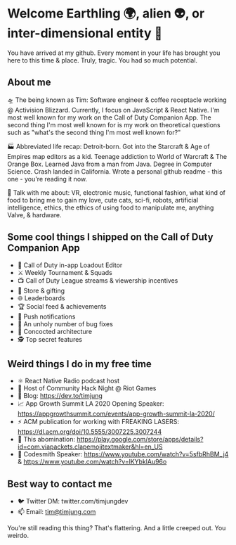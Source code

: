 # Welcome Earthling 🌍, alien 👽, or inter-dimensional entity 🧙

You have arrived at my github. Every moment in your life has brought you here to this time & place. Truly, tragic. You had so much potential.

## About me

🛸 The being known as Tim: Software engineer & coffee receptacle working @ Activision Blizzard. Currently, I focus on JavaScript & React Native. I'm most well known for my work on the Call of Duty Companion App. The second thing I'm most well known for is my work on theoretical questions such as "what's the second thing I'm most well known for?"

🏭 Abbreviated life recap: Detroit-born. Got into the Starcraft & Age of Empires map editors as a kid. Teenage addiction to World of Warcraft & The Orange Box. Learned Java from a man from Java. Degree in Computer Science. Crash landed in  California. Wrote a personal github readme - this one - you're reading it now. 

📡 Talk with me about: VR, electronic music, functional fashion, what kind of food to bring me to gain my love, cute cats, sci-fi, robots, artificial intelligence, ethics, the ethics of using food to manipulate me, anything Valve, & hardware. 

## Some cool things I shipped on the Call of Duty Companion App
- 🔫 Call of Duty in-app Loadout Editor
- ⚔️ Weekly Tournament & Squads
- 📺 Call of Duty League streams & viewership incentives
- 🎁 Store & gifting
- 🌐 Leaderboards
- 🏆 Social feed & achievements
- 🔔 Push notifications
- 🐛 An unholy number of bug fixes
- 🧰 Concocted architecture
- 🕵️ Top secret features

## Weird things I do in my free time
- ⚛️ React Native Radio podcast host
- 🌙 Host of Community Hack Night @ Riot Games
- 📜 Blog: https://dev.to/timjung
- 📈 App Growth Summit LA 2020 Opening Speaker: https://appgrowthsummit.com/events/app-growth-summit-la-2020/
- ⚡ ACM publication for working with FREAKING LASERS: https://dl.acm.org/doi/10.5555/3007225.3007244
- 👏 This abomination: https://play.google.com/store/apps/details?id=com.viapackets.clapemojitextmaker&hl=en_US
- 🔨 Codesmith Speaker: https://www.youtube.com/watch?v=5sfbRhBM_j4 & https://www.youtube.com/watch?v=lKYbklAu96o

## Best way to contact me
- 🐦 Twitter DM: twitter.com/timjungdev
- 📫 Email: tim@timjung.com

You're still reading this thing? That's flattering. And a little creeped out. You weirdo.
